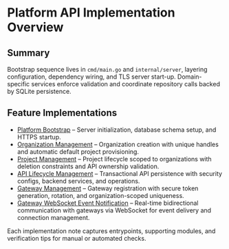 # Platform API Implementation Overview

## Summary

Bootstrap sequence lives in `cmd/main.go` and `internal/server`, layering configuration, dependency wiring, and TLS server start-up. Domain-specific services enforce validation and coordinate repository calls backed by SQLite persistence.

## Feature Implementations

- [Platform Bootstrap](impls/platform-bootstrap.md) – Server initialization, database schema setup, and HTTPS startup.
- [Organization Management](impls/organization-management.md) – Organization creation with unique handles and automatic default project provisioning.
- [Project Management](impls/project-management.md) – Project lifecycle scoped to organizations with deletion constraints and API ownership validation.
- [API Lifecycle Management](impls/api-lifecycle-management.md) – Transactional API persistence with security configs, backend services, and operations.
- [Gateway Management](impls/gateway-management/gateway-management.md) – Gateway registration with secure token generation, rotation, and organization-scoped uniqueness.
- [Gateway WebSocket Event Notification](impls/gateway-websocket-events.md) – Real-time bidirectional communication with gateways via WebSocket for event delivery and connection management.

Each implementation note captures entrypoints, supporting modules, and verification tips for manual or automated checks.
